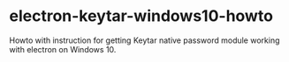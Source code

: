# electron-keytar-windows10-howto
Howto with instruction for getting Keytar native password module working with electron on Windows 10.
